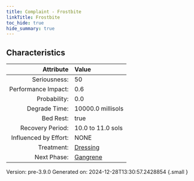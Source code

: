 ```yaml
---
title: Complaint - Frostbite
linkTitle: Frostbite
toc_hide: true
hide_summary: true
---
```


## Characteristics

| Attribute      | Value |
|--------:|:------|
|Seriousness:|50|
|Performance Impact:|0.6|
|Probability:|0.0|
|Degrade Time:|10000.0 millisols|
|Bed Rest:|true|
|Recovery Period:|10.0 to 11.0 sols|
|Influenced by Effort:|NONE|
|Treatment:|[Dressing](/docs/definitions/treatment/dressing)|
|Next Phase:|[Gangrene](/docs/definitions/complaint/gangrene)|
 

Version: pre-3.9.0 Generated on: 2024-12-28T13:30:57.2428854
{.small }